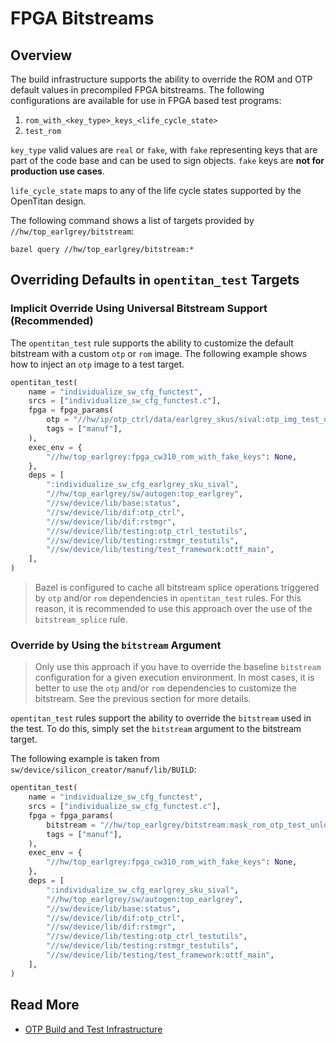 # FPGA Bitstreams

## Overview

The build infrastructure supports the ability to override the ROM and OTP
default values in precompiled FPGA bitstreams. The following configurations
are available for use in FPGA based test programs:

1. `rom_with_<key_type>_keys_<life_cycle_state>`
2. `test_rom`

`key_type` valid values are `real` or `fake`, with `fake` representing keys
that are part of the code base and can be used to sign objects. `fake` keys
are **not for production use cases**.

`life_cycle_state` maps to any of the life cycle states supported by the
OpenTitan design.

The following command shows a list of targets provided by `//hw/top_earlgrey/bitstream`:

```
bazel query //hw/top_earlgrey/bitstream:*
```

## Overriding Defaults in `opentitan_test` Targets

### Implicit Override Using Universal Bitstream Support (Recommended)

The `opentitan_test` rule supports the ability to customize the default
bitstream with a custom `otp` or `rom` image. The following example shows
how to inject an `otp` image to a test target.

```python
opentitan_test(
    name = "individualize_sw_cfg_functest",
    srcs = ["individualize_sw_cfg_functest.c"],
    fpga = fpga_params(
        otp = "//hw/ip/otp_ctrl/data/earlgrey_skus/sival:otp_img_test_unlocked0_manuf_initialized",
        tags = ["manuf"],
    ),
    exec_env = {
        "//hw/top_earlgrey:fpga_cw310_rom_with_fake_keys": None,
    },
    deps = [
        ":individualize_sw_cfg_earlgrey_sku_sival",
        "//hw/top_earlgrey/sw/autogen:top_earlgrey",
        "//sw/device/lib/base:status",
        "//sw/device/lib/dif:otp_ctrl",
        "//sw/device/lib/dif:rstmgr",
        "//sw/device/lib/testing:otp_ctrl_testutils",
        "//sw/device/lib/testing:rstmgr_testutils",
        "//sw/device/lib/testing/test_framework:ottf_main",
    ],
)
```

> Bazel is configured to cache all bitstream splice operations triggered by
`otp` and/or `rom` dependencies in `opentitan_test` rules. For this reason, it
is recommended to use this approach over the use of the `bitstream_splice`
rule.

### Override by Using the `bitstream` Argument

> Only use this approach if you have to override the baseline `bitstream`
configuration for a given execution environment. In most cases, it is better
to use the `otp` and/or `rom` dependencies to customize the bitstream. See
the previous section for more details.

`opentitan_test` rules support the ability to override the `bitstream` used
in the test. To do this, simply set the `bitstream` argument to the bitstream
target.

The following example is taken from `sw/device/silicon_creator/manuf/lib/BUILD`:

```python
opentitan_test(
    name = "individualize_sw_cfg_functest",
    srcs = ["individualize_sw_cfg_functest.c"],
    fpga = fpga_params(
        bitstream = "//hw/top_earlgrey/bitstream:mask_rom_otp_test_unlocked0",
        tags = ["manuf"],
    ),
    exec_env = {
        "//hw/top_earlgrey:fpga_cw310_rom_with_fake_keys": None,
    },
    deps = [
        ":individualize_sw_cfg_earlgrey_sku_sival",
        "//hw/top_earlgrey/sw/autogen:top_earlgrey",
        "//sw/device/lib/base:status",
        "//sw/device/lib/dif:otp_ctrl",
        "//sw/device/lib/dif:rstmgr",
        "//sw/device/lib/testing:otp_ctrl_testutils",
        "//sw/device/lib/testing:rstmgr_testutils",
        "//sw/device/lib/testing/test_framework:ottf_main",
    ],
)
```

## Read More

* [OTP Build and Test Infrastructure](../ip/otp_ctrl/data/README.md)
